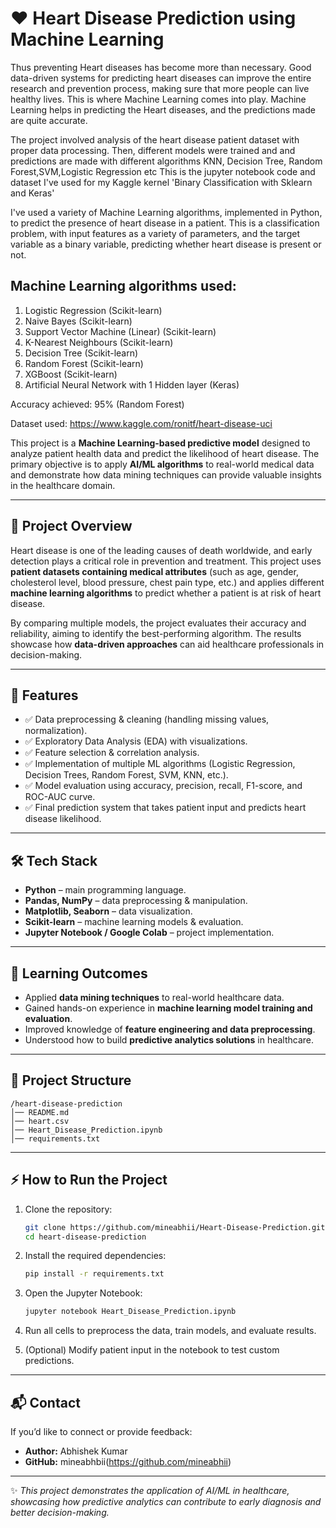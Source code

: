 # ❤️ Heart Disease Prediction using Machine Learning

Thus preventing Heart diseases has become more than necessary. Good data-driven systems for predicting heart diseases can improve the entire research and prevention process, making sure that more people can live healthy lives. This is where Machine Learning comes into play. Machine Learning helps in predicting the Heart diseases, and the predictions made are quite accurate.

The project involved analysis of the heart disease patient dataset with proper data processing. Then, different models were trained and and predictions are made with different algorithms KNN, Decision Tree, Random Forest,SVM,Logistic Regression etc
This is the jupyter notebook code and dataset I've used for my Kaggle kernel 'Binary Classification with Sklearn and Keras'

I've used a variety of Machine Learning algorithms, implemented in Python, to predict the presence of heart disease in a patient. This is a classification problem, with input features as a variety of parameters, and the target variable as a binary variable, predicting whether heart disease is present or not.

## Machine Learning algorithms used:

1. Logistic Regression (Scikit-learn)
2. Naive Bayes (Scikit-learn)
3. Support Vector Machine (Linear) (Scikit-learn)
4. K-Nearest Neighbours (Scikit-learn)
5. Decision Tree (Scikit-learn)
6. Random Forest (Scikit-learn)
7. XGBoost (Scikit-learn)
8. Artificial Neural Network with 1 Hidden layer (Keras)

Accuracy achieved: 95% (Random Forest)

Dataset used: https://www.kaggle.com/ronitf/heart-disease-uci

This project is a **Machine Learning-based predictive model** designed to analyze patient health data and predict the likelihood of heart disease. The primary objective is to apply **AI/ML algorithms** to real-world medical data and demonstrate how data mining techniques can provide valuable insights in the healthcare domain.  

---

## 📌 Project Overview  
Heart disease is one of the leading causes of death worldwide, and early detection plays a critical role in prevention and treatment. This project uses **patient datasets containing medical attributes** (such as age, gender, cholesterol level, blood pressure, chest pain type, etc.) and applies different **machine learning algorithms** to predict whether a patient is at risk of heart disease.  

By comparing multiple models, the project evaluates their accuracy and reliability, aiming to identify the best-performing algorithm. The results showcase how **data-driven approaches** can aid healthcare professionals in decision-making.  

---

## 🚀 Features  
- ✅ Data preprocessing & cleaning (handling missing values, normalization).  
- ✅ Exploratory Data Analysis (EDA) with visualizations.  
- ✅ Feature selection & correlation analysis.  
- ✅ Implementation of multiple ML algorithms (Logistic Regression, Decision Trees, Random Forest, SVM, KNN, etc.).  
- ✅ Model evaluation using accuracy, precision, recall, F1-score, and ROC-AUC curve.  
- ✅ Final prediction system that takes patient input and predicts heart disease likelihood.  

---

## 🛠️ Tech Stack  
- **Python** – main programming language.  
- **Pandas, NumPy** – data preprocessing & manipulation.  
- **Matplotlib, Seaborn** – data visualization.  
- **Scikit-learn** – machine learning models & evaluation.  
- **Jupyter Notebook / Google Colab** – project implementation.  

---

## 🎯 Learning Outcomes  
- Applied **data mining techniques** to real-world healthcare data.  
- Gained hands-on experience in **machine learning model training and evaluation**.  
- Improved knowledge of **feature engineering and data preprocessing**.  
- Understood how to build **predictive analytics solutions** in healthcare.  

---

## 📂 Project Structure  
```
/heart-disease-prediction
│── README.md
│── heart.csv
│── Heart_Disease_Prediction.ipynb
│── requirements.txt

```  

---

## ⚡ How to Run the Project  
1. Clone the repository:  
   ```bash
   git clone https://github.com/mineabhii/Heart-Disease-Prediction.git
   cd heart-disease-prediction
   ```  

2. Install the required dependencies:  
   ```bash
   pip install -r requirements.txt
   ```  

3. Open the Jupyter Notebook:  
   ```bash
   jupyter notebook Heart_Disease_Prediction.ipynb
   ```  

4. Run all cells to preprocess the data, train models, and evaluate results.  

5. (Optional) Modify patient input in the notebook to test custom predictions.  

---

## 📬 Contact  
If you’d like to connect or provide feedback:  
- **Author:** Abhishek Kumar  
- **GitHub:** mineabhbii(https://github.com/mineabhii)  

---

✨ *This project demonstrates the application of AI/ML in healthcare, showcasing how predictive analytics can contribute to early diagnosis and better decision-making.*  
